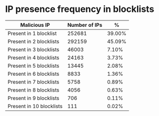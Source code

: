 # IP presence frequency in blocklists
| Malicious IP | Number of IPs | % |
|----|----|----|
| Present in 1 blocklist | 252681 | 39.00% |
| Present in 2 blocklists | 292159 | 45.09% |
| Present in 3 blocklists | 46003 | 7.10% |
| Present in 4 blocklists | 24163 | 3.73% |
| Present in 5 blocklists | 13445 | 2.08% |
| Present in 6 blocklists | 8833 | 1.36% |
| Present in 7 blocklists | 5758 | 0.89% |
| Present in 8 blocklists | 4056 | 0.63% |
| Present in 9 blocklists | 706 | 0.11% |
| Present in 10 blocklists | 111 | 0.02% |
